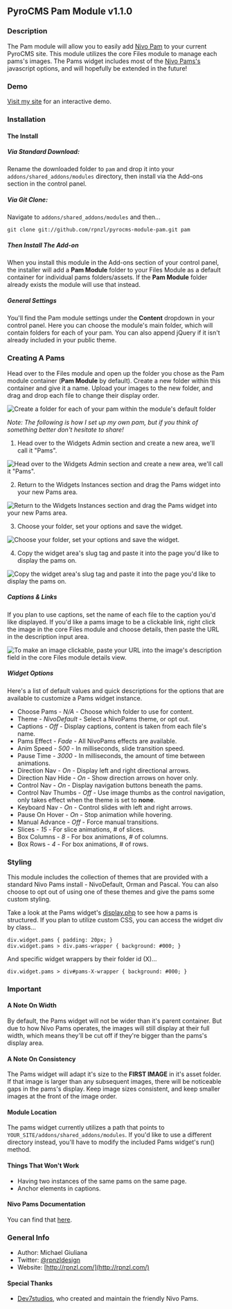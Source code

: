 ## PyroCMS Pam Module v1.1.0

### Description

The Pam module will allow you to easily add [Nivo Pam](http://nivo.dev7studios.com/) to your current PyroCMS site. This module utilizes the core Files module to manage each pams's images. The Pams widget includes most of the [Nivo Pams's](http://nivo.dev7studios.com/) javascript options, and will hopefully be extended in the future!

### Demo

[Visit my site](http://pyrocms.rpnzl.com/pam) for an interactive demo.

### Installation

#### The Install

##### Via Standard Download:

Rename the downloaded folder to `pam` and drop it into your `addons/shared_addons/modules` directory, then install via the Add-ons section in the control panel.

##### Via Git Clone:

Navigate to `addons/shared_addons/modules` and then...

	git clone git://github.com/rpnzl/pyrocms-module-pam.git pam

##### Then Install The Add-on

When you install this module in the Add-ons section of your control panel, the installer will add a **Pam Module** folder to your Files Module as a default container for individual pams folders/assets. If the **Pam Module** folder already exists the module will use that instead.

##### General Settings

You'll find the Pam module settings under the **Content** dropdown in your control panel. Here you can choose the module's main folder, which will contain folders for each of your pam. You can also append jQuery if it isn't already included in your public theme.

### Creating A Pams

Head over to the Files module and open up the folder you chose as the Pam module container (**Pam Module** by default). Create a new folder within this container and give it a name. Upload your images to the new folder, and drag and drop each file to change their display order.

![Create a folder for each of your pam within the module's default folder](http://f.cl.ly/items/2q3w2h1g3q043W3U1W2Q/pyrocms-pam-module-1.jpg "Create a folder for each of your pam within the module's default folder")

*Note: The following is how I set up my own pam, but if you think of something better don't hesitate to share!*

1) Head over to the Widgets Admin section and create a new area, we'll call it "Pams".

![Head over to the Widgets Admin section and create a new area, we'll call it "Pams".](http://f.cl.ly/items/3B1w1Z1x3e101R3u2y3H/pyrocms-pam-module-2.jpg "Head over to the Widgets Admin section and create a new area, we'll call it 'Pams'.")

2) Return to the Widgets Instances section and drag the Pams widget into your new Pams area.

![Return to the Widgets Instances section and drag the Pams widget into your new Pams area.](http://f.cl.ly/items/0F22113R143e441C1Y0G/pyrocms-pam-module-3.jpg "Return to the Widgets Instances section and drag the Pams widget into your new Pams area.")

3) Choose your folder, set your options and save the widget.

![Choose your folder, set your options and save the widget.](http://f.cl.ly/items/2B0K2T0U0N3Q2R3D2I2j/pyrocms-pam-module-4.jpg "Choose your folder, set your options and save the widget.")

4) Copy the widget area's slug tag and paste it into the page you'd like to display the pams on.

![Copy the widget area's slug tag and paste it into the page you'd like to display the pams on.](http://f.cl.ly/items/1r1Y3U2A0U0P0T3b3o0V/pyrocms-pam-module-5.jpg "Copy the widget area's slug tag and paste it into the page you'd like to display the pams on.")

##### Captions & Links

If you plan to use captions, set the name of each file to the caption you'd like displayed. If you'd like a pams image to be a clickable link, right click the image in the core Files module and choose details, then paste the URL in the description input area.

![To make an image clickable, paste your URL into the image's description field in the core Files module details view.](http://f.cl.ly/items/1r1Y3U2A0U0P0T3b3o0V/pyrocms-pam-module-6.jpg "To make an image clickable, paste your URL into the image's description field in the core Files module details view.")

##### Widget Options

Here's a list of default values and quick descriptions for the options that are available to customize a Pams widget instance.

* Choose Pams - *N/A* - Choose which folder to use for content.
* Theme - *NivoDefault* - Select a NivoPams theme, or opt out.
* Captions - *Off* - Display captions, content is taken from each file's name.
* Pams Effect - *Fade* - All NivoPams effects are available.
* Anim Speed - *500* - In milliseconds, slide transition speed.
* Pause Time - *3000* - In milliseconds, the amount of time between animations.
* Direction Nav - *On* - Display left and right directional arrows.
* Direction Nav Hide - *On* - Show direction arrows on hover only.
* Control Nav - *On* - Display navigation buttons beneath the pams.
* Control Nav Thumbs - *Off* - Use image thumbs as the control navigation, only takes effect when the theme is set to **none**.
* Keyboard Nav - *On* - Control slides with left and right arrows.
* Pause On Hover - *On* - Stop animation while hovering.
* Manual Advance - *Off* - Force manual transitions.
* Slices - *15* - For slice animations, # of slices.
* Box Columns - *8* - For box animations, # of columns.
* Box Rows - *4* - For box animations, # of rows.

### Styling

This module includes the collection of themes that are provided with a standard Nivo Pams install - NivoDefault, Orman and Pascal. You can also choose to opt out of using one of these themes and give the pams some custom styling.

Take a look at the Pams widget's [display.php](https://github.com/rpnzl/pyrocms-module-pam/blob/1.1/develop/widgets/pams/views/display.php) to see how a pams is structured. If you plan to utilize custom CSS, you can access the widget div by class...

	div.widget.pams { padding: 20px; }
	div.widget.pams > div.pams-wrapper { background: #000; }

And specific widget wrappers by their folder id (X)...

	div.widget.pams > div#pams-X-wrapper { background: #000; }

### Important

#### A Note On Width

By default, the Pams widget will not be wider than it's parent container. But due to how Nivo Pams operates, the images will still display at their full width, which means they'll be cut off if they're bigger than the pams's display area.

#### A Note On Consistency

The Pams widget will adapt it's size to the **FIRST IMAGE** in it's asset folder. If that image is larger than any subsequent images, there will be noticeable gaps in the pams's display. Keep image sizes consistent, and keep smaller images at the front of the image order.

#### Module Location

The pams widget currently utilizes a path that points to `YOUR_SITE/addons/shared_addons/modules`. If you'd like to use a different directory instead, you'll have to modify the included Pams widget's run() method.

#### Things That Won't Work

* Having two instances of the same pams on the same page.
* Anchor elements in captions.

#### Nivo Pams Documentation

You can find that [here](http://nivo.dev7studios.com/support/jquery-plugin-usage/).

### General Info

* Author: Michael Giuliana
* Twitter: [@rpnzldesign](http://www.twitter.com/rpnzl)
* Website: [http://rpnzl.com/](http://rpnzl.com/)

#### Special Thanks

* [Dev7studios](http://nivo.dev7studios.com/), who created and maintain the friendly Nivo Pams.